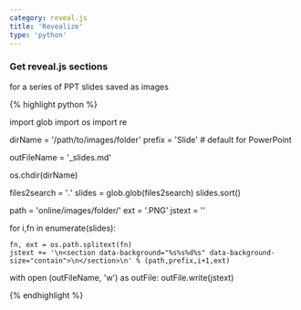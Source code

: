 ```yaml
---
category: reveal.js
title: 'Revealize'
type: 'python'
---
```


### Get reveal.js sections

for a series of PPT slides saved as images

{% highlight python %}

import glob
import os
import re

dirName = '/path/to/images/folder'
prefix = 'Slide' # default for PowerPoint

outFileName = '_slides.md'

os.chdir(dirName)

files2search = '*.*'
slides = glob.glob(files2search)
slides.sort()

path = 'online/images/folder/'
ext = '.PNG'
jstext = ''

for i,fn in enumerate(slides):

    fn, ext = os.path.splitext(fn)
    jstext += '\n<section data-background="%s%s%d%s" data-background-size="contain">\n</section>\n' % (path,prefix,i+1,ext)

with open (outFileName, 'w') as outFile:
    outFile.write(jstext)

{% endhighlight %}
